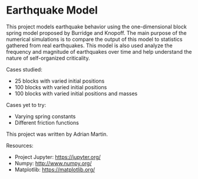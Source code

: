 # Earthquake Model

This project models earthquake behavior using the one-dimensional block spring model proposed by Burridge and Knopoff. The main purpose of the numerical simulations is to compare the output of this model to statistics gathered from real earthquakes. This model is also used analyze the frequency and magnitude of earthquakes over time and help understand the nature of self-organized criticality. 

Cases studied:
* 25 blocks with varied initial positions
* 100 blocks with varied initial positions
* 100 blocks with varied initial positions and masses

Cases yet to try:
* Varying spring constants 
* Different friction functions

This project was written by Adrian Martin.  
  
Resources:  
* Project Jupyter: https://jupyter.org/
* Numpy: http://www.numpy.org/
* Matplotlib: https://matplotlib.org/
